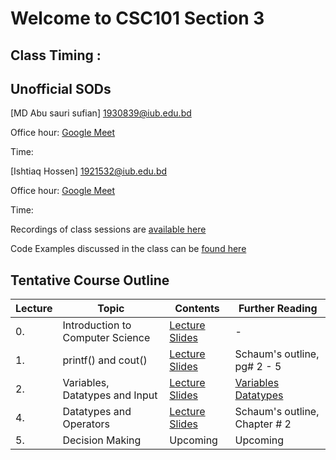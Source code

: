 # Welcome to CSC101 Section 3

## Class Timing : 

## Unofficial SODs

[MD Abu sauri sufian] <1930839@iub.edu.bd> 

Office hour: [Google Meet]()

Time:


[Ishtiaq Hossen] <1921532@iub.edu.bd>

Office hour: [Google Meet]()

Time:


Recordings of class sessions are [available here](https://drive.google.com/drive/folders/1KJXF4o9NnCreQNrr8g3MzASutwhrIAZQ?usp=sharing)


Code Examples discussed in the class can be [found here]()


## Tentative Course Outline

Lecture  | Topic | Contents  | Further Reading
----------|-------|----------- | --------------
0. | Introduction to Computer Science | [Lecture Slides](https://docs.google.com/presentation/d/1WzYITyGFqdw9tjBzAaRi6bUc596Juk3BmlwPERzMtyE/edit?usp=sharing) | -
1. | printf() and cout() | [Lecture Slides](https://docs.google.com/presentation/d/1POaPIfWOyYCynZggYynVUnbCoiNCSo6eCY9bxDtKsME/edit?usp=sharing) | Schaum's outline, pg# 2 - 5
2. | Variables, Datatypes and Input | [Lecture Slides](https://docs.google.com/presentation/d/1q0mrhAz57rkCCBlHCrfZ3e0dW64GgP9agD_Zen4so_A/edit?usp=sharing) | [Variables](https://drive.google.com/file/d/1Fi9cjMXSLCFeSHLLYZ58iAFsQcypE917/view?usp=sharing) [Datatypes](https://drive.google.com/file/d/1Fi9cjMXSLCFeSHLLYZ58iAFsQcypE917/view?usp=sharing)
4. | Datatypes and Operators  | [Lecture Slides](https://docs.google.com/presentation/d/1fob7spDAPqYFZx2FIIcfWsbUGjSfVPcHUUwB3yUKVps/edit?usp=sharing) | Schaum's outline, Chapter # 2
5. | Decision Making | Upcoming | Upcoming
